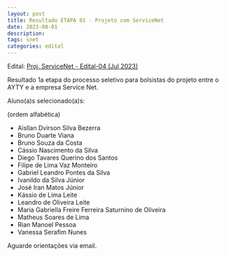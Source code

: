 ```yaml
---
layout: post
title: Resultado ETAPA 01 - Projeto com ServiceNet
date: 2023-08-01
description: 
tags: snet
categories: edital
---
```


Edital: [Proj. ServiceNet - Edital-04 (Jul 2023)](https://ayty.org/editais/2023-07-26-snet-04/)

Resultado 1a etapa do processo seletivo para bolsistas do projeto entre o AYTY e a empresa Service Net.


Aluno(a)s selecionado(a)s:

(ordem alfabética)

- Aisllan Dvirson Silva Bezerra
- Bruno Duarte Viana
- Bruno Souza da Costa
- Cássio Nascimento da Silva 
- Diego Tavares Querino dos Santos 
- Filipe de Lima Vaz Monteiro
- Gabriel Leandro Pontes da Silva
- Ivanildo da Silva Júnior
- José Iran Matos Júnior
- Kássio de Lima Leite
- Leandro de Oliveira Leite 
- Maria Gabriella Freire Ferreira Saturnino de Oliveira
- Matheus Soares de Lima
- Rian Manoel Pessoa
- Vanessa Serafim Nunes 


Aguarde orientações via email.